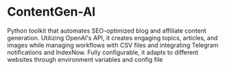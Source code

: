 # ContentGen-AI
Python toolkit that automates SEO-optimized blog and affiliate content generation. Utilizing OpenAI's API, it creates engaging topics, articles, and images while managing workflows with CSV files and integrating Telegram notifications and IndexNow. Fully configurable, it adapts to different websites through environment variables and config file
